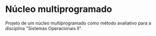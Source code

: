 # Núcleo multiprogramado

Projeto de um núcleo multiprogramado como método avaliativo para a disciplina "Sistemas Operacionais II".